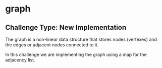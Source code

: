 # graph

## Challenge Type: New Implementation

The graph is a non-linear data structure that stores nodes (vertexes) and the edges or adjacent nodes connected to it.

In this challenge we are implementing the graph using a map for the adjacency list.
